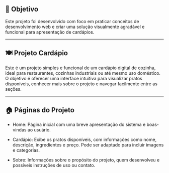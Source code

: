 ﻿## 📌 Objetivo 

Este projeto foi desenvolvido com foco em praticar conceitos de desenvolvimento web e criar uma solução visualmente agradável e funcional para apresentação de cardápios.

---

## 🍽️ Projeto Cardápio
Este é um projeto simples e funcional de um cardápio digital de cozinha, ideal para restaurantes, cozinhas industriais ou até mesmo uso doméstico. O objetivo é oferecer uma interface intuitiva para visualizar pratos disponíveis, conhecer mais sobre o projeto e navegar facilmente entre as seções.

---

## 🏠 Páginas do Projeto

- Home: Página inicial com uma breve apresentação do sistema e boas-vindas ao usuário.

- Cardápio: Exibe os pratos disponíveis, com informações como nome, descrição, ingredientes e preço. Pode ser adaptado para incluir imagens e categorias.

- Sobre: Informações sobre o propósito do projeto, quem desenvolveu e possíveis instruções de uso ou contato.

